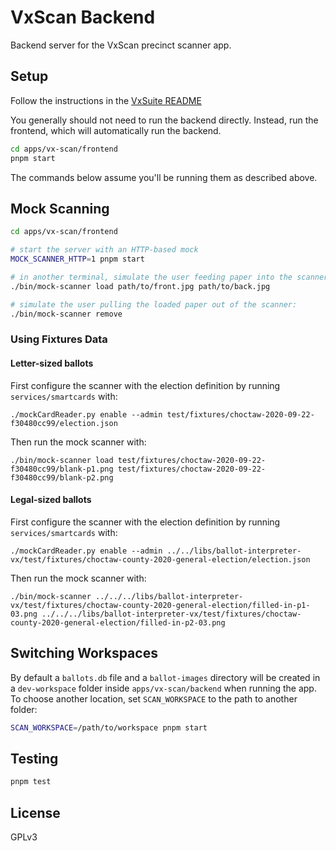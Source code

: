 # VxScan Backend

Backend server for the VxScan precinct scanner app.

## Setup

Follow the instructions in the [VxSuite README](../../../README.md)

You generally should not need to run the backend directly. Instead, run the
frontend, which will automatically run the backend.

```sh
cd apps/vx-scan/frontend
pnpm start
```

The commands below assume you'll be running them as described above.

## Mock Scanning

```sh
cd apps/vx-scan/frontend

# start the server with an HTTP-based mock
MOCK_SCANNER_HTTP=1 pnpm start

# in another terminal, simulate the user feeding paper into the scanner:
./bin/mock-scanner load path/to/front.jpg path/to/back.jpg

# simulate the user pulling the loaded paper out of the scanner:
./bin/mock-scanner remove
```

### Using Fixtures Data

#### Letter-sized ballots

First configure the scanner with the election definition by running
`services/smartcards` with:

```
./mockCardReader.py enable --admin test/fixtures/choctaw-2020-09-22-f30480cc99/election.json
```

Then run the mock scanner with:

```
./bin/mock-scanner load test/fixtures/choctaw-2020-09-22-f30480cc99/blank-p1.png test/fixtures/choctaw-2020-09-22-f30480cc99/blank-p2.png
```

#### Legal-sized ballots

First configure the scanner with the election definition by running
`services/smartcards` with:

```
./mockCardReader.py enable --admin ../../libs/ballot-interpreter-vx/test/fixtures/choctaw-county-2020-general-election/election.json
```

Then run the mock scanner with:

```
./bin/mock-scanner ../../../libs/ballot-interpreter-vx/test/fixtures/choctaw-county-2020-general-election/filled-in-p1-03.png ../../../libs/ballot-interpreter-vx/test/fixtures/choctaw-county-2020-general-election/filled-in-p2-03.png
```

## Switching Workspaces

By default a `ballots.db` file and a `ballot-images` directory will be created
in a `dev-workspace` folder inside `apps/vx-scan/backend` when running the app.
To choose another location, set `SCAN_WORKSPACE` to the path to another folder:

```sh
SCAN_WORKSPACE=/path/to/workspace pnpm start
```

## Testing

```sh
pnpm test
```

## License

GPLv3
